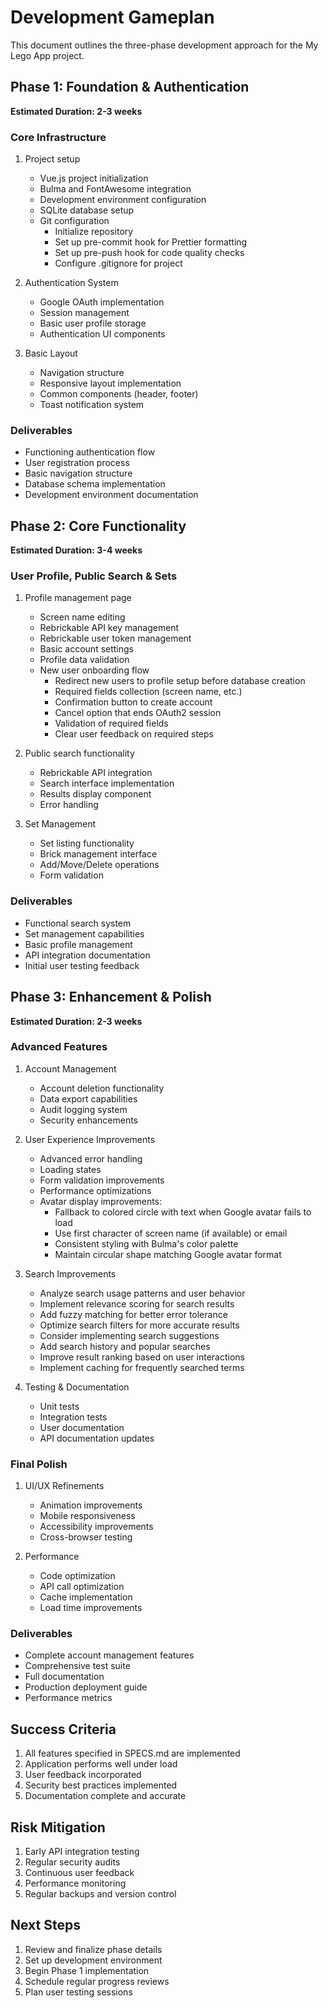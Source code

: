 # Development Gameplan

This document outlines the three-phase development approach for the My Lego App project.

## Phase 1: Foundation & Authentication

**Estimated Duration: 2-3 weeks**

### Core Infrastructure

1. Project setup

   - Vue.js project initialization
   - Bulma and FontAwesome integration
   - Development environment configuration
   - SQLite database setup
   - Git configuration
     - Initialize repository
     - Set up pre-commit hook for Prettier formatting
     - Set up pre-push hook for code quality checks
     - Configure .gitignore for project

2. Authentication System

   - Google OAuth implementation
   - Session management
   - Basic user profile storage
   - Authentication UI components

3. Basic Layout
   - Navigation structure
   - Responsive layout implementation
   - Common components (header, footer)
   - Toast notification system

### Deliverables

- Functioning authentication flow
- User registration process
- Basic navigation structure
- Database schema implementation
- Development environment documentation

## Phase 2: Core Functionality

**Estimated Duration: 3-4 weeks**

### User Profile, Public Search & Sets

1. Profile management page

   - Screen name editing
   - Rebrickable API key management
   - Rebrickable user token management
   - Basic account settings
   - Profile data validation
   - New user onboarding flow
     - Redirect new users to profile setup before database creation
     - Required fields collection (screen name, etc.)
     - Confirmation button to create account
     - Cancel option that ends OAuth2 session
     - Validation of required fields
     - Clear user feedback on required steps

2. Public search functionality

   - Rebrickable API integration
   - Search interface implementation
   - Results display component
   - Error handling

3. Set Management
   - Set listing functionality
   - Brick management interface
   - Add/Move/Delete operations
   - Form validation

### Deliverables

- Functional search system
- Set management capabilities
- Basic profile management
- API integration documentation
- Initial user testing feedback

## Phase 3: Enhancement & Polish

**Estimated Duration: 2-3 weeks**

### Advanced Features

1. Account Management

   - Account deletion functionality
   - Data export capabilities
   - Audit logging system
   - Security enhancements

2. User Experience Improvements

   - Advanced error handling
   - Loading states
   - Form validation improvements
   - Performance optimizations
   - Avatar display improvements:
     - Fallback to colored circle with text when Google avatar fails to load
     - Use first character of screen name (if available) or email
     - Consistent styling with Bulma's color palette
     - Maintain circular shape matching Google avatar format

3. Search Improvements

   - Analyze search usage patterns and user behavior
   - Implement relevance scoring for search results
   - Add fuzzy matching for better error tolerance
   - Optimize search filters for more accurate results
   - Consider implementing search suggestions
   - Add search history and popular searches
   - Improve result ranking based on user interactions
   - Implement caching for frequently searched terms

4. Testing & Documentation
   - Unit tests
   - Integration tests
   - User documentation
   - API documentation updates

### Final Polish

1. UI/UX Refinements

   - Animation improvements
   - Mobile responsiveness
   - Accessibility improvements
   - Cross-browser testing

2. Performance
   - Code optimization
   - API call optimization
   - Cache implementation
   - Load time improvements

### Deliverables

- Complete account management features
- Comprehensive test suite
- Full documentation
- Production deployment guide
- Performance metrics

## Success Criteria

1. All features specified in SPECS.md are implemented
2. Application performs well under load
3. User feedback incorporated
4. Security best practices implemented
5. Documentation complete and accurate

## Risk Mitigation

1. Early API integration testing
2. Regular security audits
3. Continuous user feedback
4. Performance monitoring
5. Regular backups and version control

## Next Steps

1. Review and finalize phase details
2. Set up development environment
3. Begin Phase 1 implementation
4. Schedule regular progress reviews
5. Plan user testing sessions
